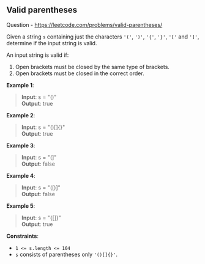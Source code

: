 ## Valid parentheses

Question - 
    https://leetcode.com/problems/valid-parentheses/


Given a string `s` containing just the characters `'('`, `')'`, `'{'`, `'}'`, `'['` and `']'`, determine if the input string is valid.

An input string is valid if:

1. Open brackets must be closed by the same type of brackets.  
2. Open brackets must be closed in the correct order.

**Example 1**:

>**Input**: s = "()"  
>**Output**: true

**Example 2**:

>**Input**: s = "()[]{}"  
>**Output**: true

**Example 3**:

>**Input**: s = "(]"  
>**Output**: false

**Example 4**:

>**Input**: s = "([)]"  
>**Output**: false

**Example 5**:

>**Input**: s = "{[]}"  
>**Output**: true
 

**Constraints**:

* `1 <= s.length <= 104`  
* `s` consists of parentheses only `'()[]{}'`.
